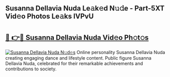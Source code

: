 ## Susanna Dellavia Nuda Le𝚊k𝚎d N𝚞𝚍e - Part-5XT Vid𝚎o Photos Le𝚊ks lVPvU

# <h2><a href="http://fbg5fu.evod.top/?m=Susanna+Dellavia+Nuda">🔗 👉🔴 Susanna Dellavia Nuda Vid𝚎o Ph𝚘t𝚘s</a></h2>

[![Susanna Dellavia Nuda N𝚞d𝚎s](https://i.imgur.com/8V9OHl7.gif)](http://fbg5fu.evod.top/?m=Susanna+Dellavia+Nuda)
Online personality Susanna Dellavia Nuda creating engaging dance and lifestyle content. Public figure Susanna Dellavia Nuda, celebrated for their remarkable achievements and contributions to society. 

